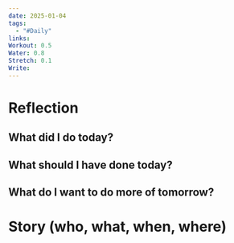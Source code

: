 ```yaml
---
date: 2025-01-04
tags:
  - "#Daily"
links: 
Workout: 0.5
Water: 0.8
Stretch: 0.1
Write:
---
```

# Reflection
## What did I do today?

## What should I have done today?

## What do I want to do more of tomorrow?

# Story (who, what, when, where)

